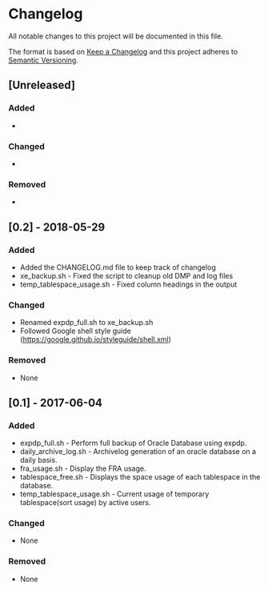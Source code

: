 # Changelog
All notable changes to this project will be documented in this file.

The format is based on [Keep a Changelog](http://keepachangelog.com/en/1.0.0/)
and this project adheres to [Semantic Versioning](http://semver.org/spec/v2.0.0.html).

## [Unreleased]
### Added
- 
### Changed
- 
### Removed
- 

## [0.2] - 2018-05-29
### Added
- Added the CHANGELOG.md file to keep track of changelog
- xe_backup.sh - Fixed the script to cleanup old DMP and log files
- temp_tablespace_usage.sh - Fixed column headings in the output
### Changed
- Renamed expdp_full.sh to xe_backup.sh
- Followed Google shell style guide (https://google.github.io/styleguide/shell.xml)

### Removed
- None

## [0.1] - 2017-06-04
### Added
- expdp_full.sh - Perform full backup of Oracle Database using expdp.
- daily_archive_log.sh - Archivelog generation of an oracle database on a daily basis.
- fra_usage.sh - Display the FRA usage.
- tablespace_free.sh - Displays the space usage of each tablespace in the database.
- temp_tablespace_usage.sh - Current usage of temporary tablespace(sort usage) by active users.


### Changed
- None

### Removed
- None